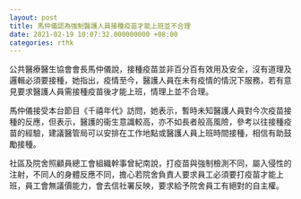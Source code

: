 ```yaml
---
layout: post
title: 馬仲儀認為強制醫護人員接種疫苗才能上班並不合理
date: 2021-02-19 10:07:32.000000000 +08:00
categories: rthk
---
```


公共醫療醫生協會會長馬仲儀說，接種疫苗並非百分百有效用及安全，沒有道理及邏輯必須要接種，她指出，疫情至今，醫護人員在未有疫情的情況下服務，若有意見要求醫護人員需接種疫苗後才能上班，情理上並不合理。

馬仲儀接受本台節目《千禧年代》訪問，她表示，暫時未知醫護人員對今次疫苗接種的反應，但表示，醫護的衞生意識較高，亦不如長者般高風險，參考以往接種疫苗的經驗，建議醫管局可以安排在工作地點或醫護人員上班時間接種，相信有助鼓勵接種。

社區及院舍照顧員總工會組織幹事曾紀南說，打疫苗與強制檢測不同，屬入侵性的注射，不同人的身體反應不同，擔心若院舍負責人要求員工必須要打疫苗才能上班，員工會無議價能力，會去信社署反映，要求給予院舍員工有絕對的自主權。
